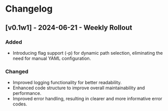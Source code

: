 # Changelog

## [v0.1w1] - 2024-06-21 - Weekly Rollout

### Added

- Introducing flag support (-p) for dynamic path selection, eliminating the need for manual YAML configuration.

### Changed

- Improved logging functionality for better readability.
- Enhanced code structure to improve overall maintainability and performance.
- Improved error handling, resulting in clearer and more informative error codes.

